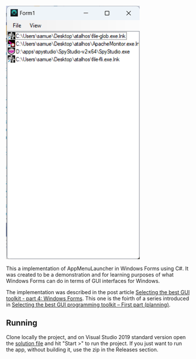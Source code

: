 ![](images/AppMenuSharper_8kewlfq5lA.png)

This a implementation of AppMenuLauncher in Windows Forms using C#.
It was created to be a demonstration and for learning purposes of what Windows Forms can do in terms of GUI interfaces for Windows.

The implementation was described in the post article [Selecting the best GUI toolkit - part 4: Windows Forms](https://codehouse.digfish.org/selecting-the-best-gui-toolkit-part-4-windows-forms/). This one is the foirth of a series introduced in  [Selecting the best GUI programming toolkit – First part (planning)](https://codehouse.digfish.org/selecting-the-best-widget-toolkit-1/).

## Running

Clone locally the project, and on Visual Studio 2019 standard version open the [solution file](AppMenuSharper.csproj) and hit "Start >" to run the project.
If you just want to run the app, without building it, use the zip in the Releases section.


